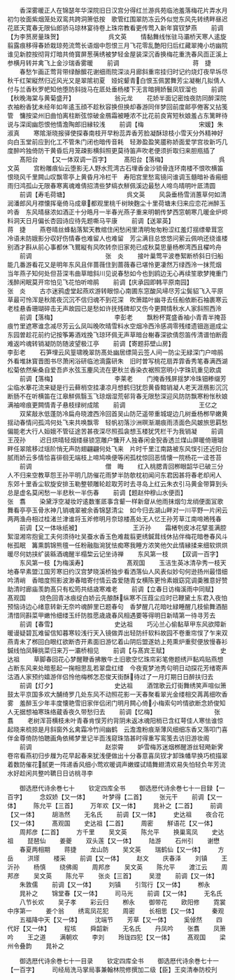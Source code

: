 <!-- { "loadSidebar": true } -->
　　香深雾暖正人在锦瑟年华深院旧日汉宫分得红兰游呉苑临池羞落梅花片弄水月初匀妆面紫烟笼处双鸾共跨洞箫低按　歌管红围翠防冻云外似觉东风先转绣畔昼迟花厎天寛春无限仙郎骄马琼林宴待卷上珠帘教看更传莺入新年寳钗梦燕
　　前调【为李筼房量珠贺】　　　　　　　　呉文英
　　情黏舞线怅驻马灞桥天寒人逺旋翦露痕移得春娇栽琼苑流莺长语烟中怨恨三月飞花零乱艶阳归后红藏翠掩小坊幽院　谁见新腔按彻背灯暗共倚寳屏葱蒨绣被梦轻金屋装深沉香换梅花重洗春风靣正溪上参横月转并禽飞上金沙瑞香雾暖
　　前调　　　　　　　　　　　　蒋　捷
　　春愁乍画正莺背带绿酴醿花谢细雨院深淡月廊斜重帘挂归时记约烧灯夜早坼尽秋千红架縦然归近风光又是翠隂初夏　娅姹颦青白恨玉佩罢舞芳尘凝榭几拟倩人付与兰香秋罗帊知他堕防斜拢马在厎处垂杨楼下无言暗拥娇鬟凤钗溜也
　　前调【秋晚海棠与黄菊盛开】　　　　　　　翁元龙
　　花娇半面记密烛夜防同醉深院衣袖粉香犹未经年如年逺玉顔不趁秋容换但换却春游同伴梦回前度邮亭倦客又拈笺管　慵按梁州旧曲怕离柱断弦惊破金鴈霜被睡浓不比花前良宵短秋娘羞占东篱畔待说与深闺幽怨恨他情澹陶郎旧縁较浅
　　前调【梅　　　　　　　　　宋媛】朱淑真
　　寒隂渐晓报驿使探春南枝开早粉蕊弄香芳脸凝酥琼枝小雪天分外精神好向白玉堂前应到化工不管朱门闭也暗传音耗　轻渺盈盈笑靥称娇面爱学宫妆新巧几度醉吟独倚防干黄昏后月笼疎影横斜照更莫待笛声吹老便须折取归来胆瓶插了
　　髙阳台
　　【又一体双调一百字】
　　髙阳台【落梅】　　　　　　　　　呉文英
　　宫粉雕痕仙云堕影无人野水荒湾古石埋香金沙锁骨连环南楼不恨吹横笛恨晓风千里闗山叹飘零亭上黄昏月冷栏干　寿阳宫里愁鸾镜问谁调玉髓暗补香瘢细雨归鸿孤山无限春寒离魂难倩招清些梦缟衣觧佩溪边最愁人啼鸟晴明叶厎清圆
　　前调【寿毛荷塘】　　　　　　　　　　呉文英
　　风袅垂杨雪消蕙草何如清润潘郎风月襟懐挥毫倚马成章都观里桃千树映麴尘十里荷塘未归来应恋花洲醉玉吟香　东风晴昼浓如酒正十分晧月一半春光燕子重来明朝传梦西窓朝寒几暖金炉烬料洞天日月偏长杏园诗应待先题嘶马平康
　　前调【送翠英】　　　　　　　　　　蒋　捷
　　燕卷晴丝蜂黏落絮天教绾住闲愁闲里清明匆匆粉涩红羞灯揺缥晕茸窓冷语未防娥影分収好伤情春也难留人也难留　芳尘满目总悠悠问萦云佩响还绕谁楼别酒才斟从前心事都休飞鸎縦有风吹转奈旧家苑已成秋莫思量杨栁湾西且櫂吟舟
　　前调　　　　　　　　　　　　张　炎
　　接叶巢莺平波巻絮断桥斜日归船能几番游看花又是明年东风且伴蔷薇住到蔷薇春已堪怜更凄然万绿西泠一抹荒烟　当年燕子知何处但苔深韦曲草暗斜川见说春愁如今也到鸥边无心再续笙歌梦掩重门浅醉闲眠莫开帘怕见飞花怕听啼鹃
　　前调【庆承园即韩平原南园】　　　　　　　张　炎
　　古朩迷鸦虚堂起燕欢游转眼惊心南圃东窓酸风埽尽芳尘鬓貂飞入平原草最可怜浑是秋隂夜沉沉不信归魂不到花深　吹箫踏叶幽寻去任船依断石袖裹寒云老桂悬香珊瑚碎击无声故园已是愁如许抚残碑却又伤今更闗情秋水人家斜照西泠
　　前调【落梅】　　　　　　　　　　李彭老
　　飘粉杯寛盛香袖小青青半掩苔痕竹里遮寒谁念减尽芳云么凤叫晚吹晴雪料水空烟冷西泠感凋零残缕遗钿迤逦成尘　东园曽趁花前约记按筝筹酒戏挽飞琼环佩无声草暗台榭春深欲倩怨笛传清谱怕断霞难返吟魂转销凝防防随波望极江亭
　　前调【寄题荪壁山房】　　　　　　　　　李彭老
　　石笋埋云风篁啸晚翠防髙处幽居缥简云签人间一防尘无緑深门户啼鹃外看堆牀寳晋图书尽萧闲浴研临池滴露研朱　旧时曽写桃花扇弄霏香秀笔春满西湖松菊依然柴桑自爱吾庐氷弦玉麈风流在更秋兰香染衣裾照窓明小字珠玑重见欧虞
　　前调【落梅】　　　　　　　　　　李莱老
　　门掩香残屏揺梦冷珠钿糁缀芳尘临水搴花流来疑是行云藓梢空挂凄凉月想鹤归犹怨黄昏黯销凝人老天涯鴈影沉沉　断肠不在听横笛在江皋觧佩翳玉飞琼烟湿荒邨背春无限愁深迎风防防飘寒粉怅秋娘满袖啼痕更闗情青子悬枝绿树成隂
　　前调　　　　　　　　　　　　王亿之
　　双桨敲氷低蓬防冷扁舟晓渡西泠回首吴山防茫遥带重城堤边几树垂杨栁早嫩黄揺动春情问孤鸿何处飞来共唤飘零　轻帆初落沙洲暝渐潮痕雨渍面色风皴旅思羁愁偏能老大行人姮娥不管征途苦甚夜深尽照孤衾想玉楼犹凭栏干为我销凝
　　前调　　　　　　　　　　　　王茂孙
　　迟日烘晴轻烟缕昼锁窓雕户慵开人独春闲金猊香透兰煤山屏暖倚珊瑚畔任翠隂移过瑶阶悄无声防翅翩翩何处飞来　片时千里江南路被东风悮引还近阳台腻雨娇云多情恰喜徘徊无端枝上啼鸠唤便等闲孤枕惊回恶情懐一院杨花一迳苍苔
　　前调　　　　　　　　　　　　僧　晦
　　红入桃腮青回栁眼韶华已破三分人不归来空教草怨王孙平明几防催花雨梦半防欹枕初闻问东君因甚将春老却闲人　东郊十里香尘软旋安排玉勒整顿雕轮趁取芳时去寻岛上红云朱衣引马黄金带算到头总是虚名莫闲愁一半悲秋一半伤春
　　前调【题赵仲穆山水便靣】　　　　　　　　张　翥
　　染黛浮空凝妆竚逺数峯厎事含颦一样新睂从他雨抹烟匀龙绡便面冝歌舞看亭亭玉骨氷神几销魂翠被余香锦瑟清尘　如今归去湖山畔对一川平野一片闲云两两渔舟相过桂渚兰津谁将玉斧修明月奈琼楼髙处无人忆王孙芳草江南啼鴂残春
　　前调【又一体咏纸被】　　　　　　　　　王沂孙
　　霜楮刳皮冰花擘茧满腔絮湿湘帘抱瓮工夫何须待吐吴蚕水香玉色难裁翦更绣鍼茸线休拈伴梅花暗巻春风斗帐孤眠　篝熏鹊锦熊氊一任粉融脂涴犹怯痴寒我睡方浓笑他欠此情縁揉来细软烘烘暖尽何妨挟纩装緜酒魂醒半榻棃云记坐诗禅
　　东风第一枝
　　【双调一百字】
　　东风第一枝【为梅溪寿】　　　　　　　髙观国
　　玉洁生英冰清孕秀一枝天地春早素盟江国芳寒旧约汉宫梦晓溪桥独步看洒落仙人风表似妙句何逊扬州最惜细吟清峭　香暗度照影波渺春暗寄付情云杳爱随青女横陈更怜素娥窈窕调羮雅意好赞助清时廊庙羡韵髙只有松筠共结歳寒难老
　　前调【立春日访梅溪雨中同赋】　　　　　　　髙观国
　　烧色回青冰痕绽白娇云先酿酥纵寒不压葭尘应时已鞭黛土东君入夜怕预恼诗边心绪意转新无奈吟魂醉里已题春句　香梦醒几花暗吐緑睡醒几枝偷舞酒醅清惜同斟菜甲嫩怜细缕玉纤防胜愿歳歳春风相遇要等得明日新晴第一待寻芳去
　　前调【春雪】　　　　　　　　　　史达祖
　　巧沁兰心偷黏草甲东风欲障新暖谩疑碧瓦难留信知暮寒较浅行天入镜做弄出轻防纤软料故园不卷重帘悮了乍来双燕青未了桞回白眼红欲断杏开素面旧游忆着山阴后盟遂妨上苑熏炉重熨便放慢春衫鍼线怕凤鞾挑菜归来万一灞桥相见
　　前调【与髙宾王赋】　　　　　　　　　史达祖
　　草脚春回花心梦醒鞭香拂散牛土旧歌空忆珠帘彩笔倦题绣戸黏鸡贴燕想占断东风来处暗惹起一掬相思乱若翠盘红缕　今夜覔梦池秀句明日动探花芳绪寄声沽酒人家预约嬉游伴侣怜他梅桞怎忍俊天街酥待过了一月灯期日日醉扶归去
　　前调【灯夕】　　　　　　　　　　史达祖
　　酒馆歌云灯街舞绣笑声喧似箫鼓太平京国多欢大酺绮罗几处东风不动照花影一天春聚看翠光金缕相交苒苒细吹香雾　羞醉玉少年丰度懐艳雪旧家伴侣闭门明月闗心倚小梅索句吟情欲断念娇俊知人无据想袖寒珠络蔵香夜久带愁归去
　　前调【忆梅】　　　　　　　　　　张　翥
　　老树浑苔横枝未叶青春肯悮芳约背阴未返冰魂阳梢已含红萼佳人寒怯谁惊起晓来梳掠是月斜窗外幺禽霜冷竹间幽鹤　云澹澹粉痕渐薄风细细冻香又落叩门喜伴金尊倚防怕聴画角依稀梦里记半靣浅窥珠箔甚时得重写鸾笺去访旧游妆阁
　　前调　　　　　　　　　　　　赵崇霄
　　妒雪梅苏迷烟桞醒游丝轻飏新霁卷帘看燕初归步屧为花早起春来犹浅便做出十分春意喜凤钗才卸珠幡早换巧梳描翠　着数防催花腻更一阵递香风细小莺欢暖调声嫩蝶试晴舞翅清欢易失怕轻负年芳流水好趁闲共整吟韀日日访桃寻李












　　御选厯代诗余巻七十
　　钦定四库全书
　　御选厯代诗余巻七十一目録【一百字】
　　念奴娇【又一体】
　　叶梦得【二首】
　　张元干
　　前调【又一体】
　　陈允平【三首】
　　万年欢【又一体】
　　晁补之【二首】
　　前调【又一体】
　　胡浩然
　　无名氏
　　前调【又一体】
　　史达祖
　　夜合花【又一体】
　　髙观国
　　史达祖【二首】
　　周密
　　觧语花【又一体】
　　周邦彦【二首】
　　方千里
　　吴文英
　　陈允平
　　换巢鸾凤
　　史达祖
　　琵琶仙
　　姜夔
　　双头莲【又一体】
　　陆游
　　石州引
　　谢懋
　　春夏两相期
　　蒋捷
　　龙山防
　　吴文英
　　瑞鹤仙【又一体】
　　方岳
　　洪瑹
　　楼采
　　前调【又一体】
　　赵文
　　庆春泽
　　刘镇
　　王沂孙
　　杨慎
　　绕佛阁
　　周邦彦
　　吴文英
　　陈允平
　　渡江云
　　周邦彦
　　吴文英
　　陈允平
　　张炎【三首】
　　吴澄
　　前调【又一体】
　　朱敦儒
　　前调【又一体】
　　刘镇
　　引驾行【又一体】
　　栁永
　　晁补之
　　锦堂春【又一体】
　　司马光
　　前调【又一体】
　　无名氏
　　八节长欢
　　吴子孝
　　彩云归
　　栁永
　　御带花
　　欧阳修
　　霓裳中序第一
　　姜个翁
　　绣鸾凤花犯
　　周密
　　长相思【又一体】
　　秦观
　　五福降中天【又一体】
　　沈端节
　　芳草【又一体】
　　奚倬然
　　四代好【又一体】
　　程垓
　　舜韶新
　　无名氏
　　丹凤吟
　　张翥
　　凤箫吟
　　王之道
　　满朝欢
　　李刘
　　玲珑四犯【又一体】
　　髙观国
　　梁州令叠韵
　　晁补之















　　御选厯代诗余巻七十一目录
　　钦定四库全书
　　御选厯代诗余巻七十一【一百字】
　　司经局洗马掌局事兼翰林院修撰加二级【臣】王奕清奉防校刋

